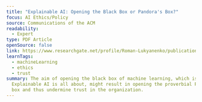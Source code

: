 ```yaml
---
title: "Explainable AI: Opening the Black Box or Pandora's Box?"
focus: AI Ethics/Policy
source: Communications of the ACM
readability:
  - Expert
type: PDF Article
openSource: false
link: https://www.researchgate.net/profile/Roman-Lukyanenko/publication/356587392_Explainable_AI_Opening_the_Black_Box_or_Pandora's_Box/links/62375264d545b77294057acd/Explainable-AI-Opening-the-Black-Box-or-Pandoras-Box.pdf
learnTags:
  - machineLearning
  - ethics
  - trust
summary: The aim of opening the black box of machine learning, which is what
  Explainable AI is all about, might result in opening the proverbial Pandora's
  box and thus undermine trust in the organization.
---
```


